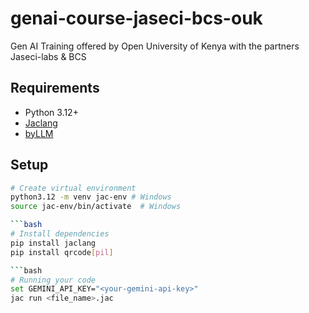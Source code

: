 # genai-course-jaseci-bcs-ouk
Gen AI Training offered by Open University of Kenya with the partners Jaseci-labs &amp; BCS

## Requirements
- Python 3.12+
- [Jaclang](https://pypi.org/project/jaclang/)
- [byLLM](https://pypi.org/project/byllm/)

## Setup
```bash
# Create virtual environment
python3.12 -m venv jac-env # Windows
source jac-env/bin/activate  # Windows

```bash
# Install dependencies
pip install jaclang
pip install qrcode[pil]

```bash
# Running your code
set GEMINI_API_KEY="<your-gemini-api-key>"
jac run <file_name>.jac